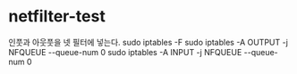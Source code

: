 # netfilter-test


인풋과 아웃풋을 넷 필터에 넣는다.
sudo iptables -F
sudo iptables -A OUTPUT -j NFQUEUE --queue-num 0
sudo iptables -A INPUT -j NFQUEUE --queue-num 0
